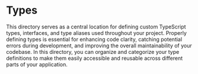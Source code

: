 # Types

This directory serves as a central location for defining custom TypeScript types, interfaces, and type aliases used throughout your project. Properly defining types is essential for enhancing code clarity, catching potential errors during development, and improving the overall maintainability of your codebase. In this directory, you can organize and categorize your type definitions to make them easily accessible and reusable across different parts of your application.
